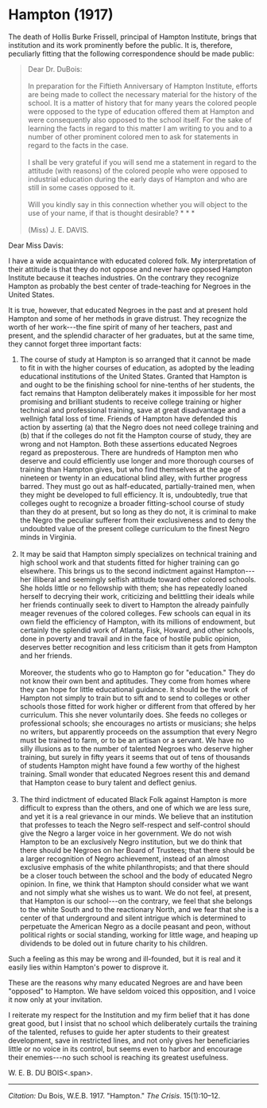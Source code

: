 <!--
title:   Hampton
author:  Du Bois, W.E.B.
journal: The Crisis
year:    1917
volume:  15
issue:   1
pages:   10-12
-->
# Hampton (1917)

The death of Hollis Burke Frissell, principal of Hampton Institute, brings that institution and its work prominently before the public. It is, therefore, peculiarly fitting that the following correspondence should be made public: 

> Dear Dr. DuBois:     
> &nbsp;    
> In preparation for the Fiftieth Anniversary of Hampton Institute, efforts are being made to collect the necessary material for the history of the school. It is a matter of history that for many years the colored people were opposed to the type of education offered them at Hampton and were consequently also opposed to the school itself. For the sake of learning the facts in regard to this matter I am writing to you and to a number of other prominent colored men to ask for statements in regard to the facts in the case.    
> &nbsp;     
> I shall be very grateful if you will send me a statement in regard to the attitude (with reasons) of the colored people who were opposed to industrial education during the early days of Hampton and who are still in some cases opposed to it.       
> &nbsp;     
> Will you kindly say in this connection whether you will object to the use of your name, if that is thought desirable? * * *        
> &nbsp;     
> (Miss) J. E. DAVIS. 

Dear Miss Davis: 

I have a wide acquaintance with educated colored folk. My interpretation of their attitude is that they do not oppose and never have opposed Hampton Institute because it teaches  industries. On the contrary they recognize Hampton as probably the best center of trade-teaching for Negroes in the United States. 

It is true, however, that educated Negroes in the past and at present hold Hampton and some of her methods in grave distrust. They recognize the worth of her work---the fine spirit of many of her teachers, past and present, and the splendid character of her graduates, but at the same time, they cannot forget three important facts: 

1. The course of study at Hampton is so arranged that it cannot be made to fit in with the higher courses of education, as adopted by the leading educational institutions of the United States. Granted that Hampton is and ought to be the finishing school for nine-tenths of her students, the fact remains that Hampton deliberately makes it impossible for her most promising and brilliant students to receive college training or higher technical and professional training, save at great disadvantage and a wellnigh fatal loss of time. Friends of Hampton have defended this action by asserting (a) that the Negro does not need college training and (b) that if the colleges do not fit the Hampton course of study, they are wrong and not Hampton. Both these assertions educated Negroes regard as preposterous. There are hundreds of Hampton men who deserve and could efficiently use longer and more thorough courses of training than Hampton gives, but who find themselves at the age of nineteen or twenty in an educational blind alley, with further progress barred. They must go out as half-educated, partially-trained men, when they might be developed to full efficiency. It is, undoubtedly, true that colleges ought to recognize a broader fitting-school course of study than they do at present, but so long as they do not, it is criminal to make the Negro the peculiar sufferer from their exclusiveness and to deny the undoubted value of the present college curriculum to the finest Negro minds in Virginia.<br>&nbsp;
2. It may be said that Hampton simply specializes on technical training and high school work and that students fitted for higher training can go elsewhere. This brings us to the second indictment against Hampton---her illiberal and seemingly selfish attitude toward other colored schools. She holds little or no fellowship with them; she has repeatedly loaned herself to decrying their work, criticizing and belittling their ideals while her friends continually seek to divert to Hampton the already painfully meager revenues of the colored colleges. Few schools can equal in its own field the efficiency of Hampton, with its millions of endowment, but certainly the splendid work of Atlanta, Fisk, Howard, and other schools, done in poverty and travail and in the face of hostile public opinion, deserves better recognition and less criticism than it gets from Hampton and her friends.<br>&nbsp;<br> 
Moreover, the students who go to Hampton go for "education." They do not know their own bent and aptitudes. They come from homes where they can hope for little educational guidance. It should be the work of Hampton not simply to train but to sift and to send to colleges or other schools those fitted for work higher or different from that offered by her curriculum. This she never voluntarily does. She feeds no colleges or professional schools; she encourages no artists or musicians; she helps no writers, but apparently proceeds on the assumption that every Negro must be trained to farm, or to be an artisan or a servant. We have no silly illusions as to the number of talented Negroes who deserve higher training, but surely in fifty years it seems that out of tens of thousands of students Hampton might have found a few worthy of the highest training. Small wonder that educated Negroes resent this and demand that Hampton cease to bury talent and deflect genius. <br>&nbsp;
3. The third indictment of educated Black Folk against Hampton is more difficult to express than the others, and one of which we are less sure, and yet it is a real grievance in our minds. We believe that an institution that professes to teach the Negro self-respect and self-control should give the Negro a larger voice in her government. We do not wish Hampton to be an exclusively Negro institution, but we do think that there should be Negroes on her Board of Trustees; that there should be a larger recognition of Negro achievement, instead of an almost exclusive emphasis of the white philanthropists; and that there should be a closer touch between the school and the body of educated Negro opinion. In fine, we think that Hampton should consider what we want and not simply what she wishes us to want. We do not feel, at present, that Hampton is our school---on the contrary, we feel that she belongs to the white South and to the reactionary North, and we fear that she is a center of that underground and silent intrigue which is determined to perpetuate the American Negro as a docile peasant and peon, without political rights or social standing, working for little wage, and heaping up dividends to be doled out in future charity to his children. 

Such a feeling as this may be wrong and ill-founded, but it is real and it easily lies within Hampton's power to disprove it. 

These are the reasons why many educated Negroes are and have been "opposed" to Hampton. We have seldom voiced this opposition, and I voice it now only at your invitation. 

I reiterate my respect for the Institution and my firm belief that it has done great good, but I insist that no school which deliberately curtails the training of the talented, refuses to guide her apter students to their greatest development, save in restricted lines, and not only gives her beneficiaries little or no voice in its control, but seems even to harbor and encourage their enemies---no such school is reaching its greatest usefulness. 

W. E. B. <span class = "small-caps">DU BOIS<.span>.

__________
*Citation:* Du Bois, W.E.B. 1917. "Hampton." *The Crisis*. 15(1):10&ndash;12.
